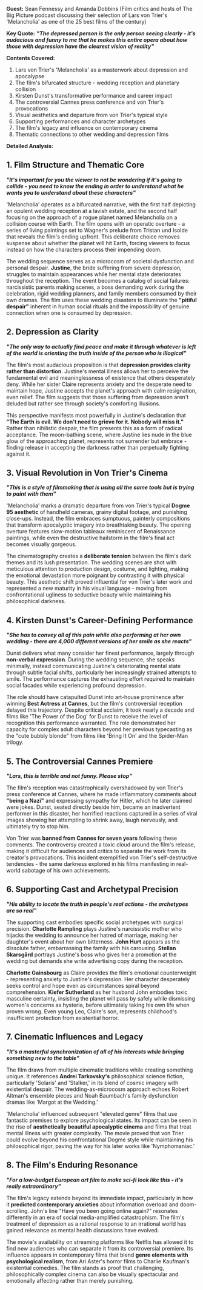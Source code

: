 **Guest:** Sean Fennessy and Amanda Dobbins (Film critics and hosts of The Big Picture podcast discussing their selection of Lars von Trier's 'Melancholia' as one of the 25 best films of the century)

**Key Quote:**
***"The depressed person is the only person seeing clearly - it's audacious and funny to me that he makes this entire opera about how those with depression have the clearest vision of reality"***

**Contents Covered:**
1. Lars von Trier's 'Melancholia' as a masterwork about depression and apocalypse
2. The film's bifurcated structure - wedding reception and planetary collision
3. Kirsten Dunst's transformative performance and career impact
4. The controversial Cannes press conference and von Trier's provocations
5. Visual aesthetics and departure from von Trier's typical style
6. Supporting performances and character archetypes
7. The film's legacy and influence on contemporary cinema
8. Thematic connections to other wedding and depression films

**Detailed Analysis:**

## 1. Film Structure and Thematic Core

***"It's important for you the viewer to not be wondering if it's going to collide - you need to know the ending in order to understand what he wants you to understand about these characters"***

'Melancholia' operates as a bifurcated narrative, with the first half depicting an opulent wedding reception at a lavish estate, and the second half focusing on the approach of a rogue planet named Melancholia on a collision course with Earth. The film opens with an operatic overture - a series of living paintings set to Wagner's prelude from Tristan und Isolde that reveals the film's ending upfront. This deliberate choice removes suspense about whether the planet will hit Earth, forcing viewers to focus instead on how the characters process their impending doom.

The wedding sequence serves as a microcosm of societal dysfunction and personal despair. **Justine**, the bride suffering from severe depression, struggles to maintain appearances while her mental state deteriorates throughout the reception. The event becomes a catalog of social failures: narcissistic parents making scenes, a boss demanding work during the celebration, rigid wedding planners, and family members consumed by their own dramas. The film uses these wedding disasters to illuminate the **"pitiful despair"** inherent in human social rituals and the impossibility of genuine connection when one is consumed by depression.

## 2. Depression as Clarity

***"The only way to actually find peace and make it through whatever is left of the world is orienting the truth inside of the person who is illogical"***

The film's most audacious proposition is that **depression provides clarity rather than distortion**. Justine's mental illness allows her to perceive the fundamental evil and meaninglessness of existence that others desperately deny. While her sister Claire represents anxiety and the desperate need to maintain hope, Justine accepts the planet's approach with calm resignation, even relief. The film suggests that those suffering from depression aren't deluded but rather see through society's comforting illusions.

This perspective manifests most powerfully in Justine's declaration that **"The Earth is evil. We don't need to grieve for it. Nobody will miss it."** Rather than nihilistic despair, the film presents this as a form of radical acceptance. The moon-bathing scene, where Justine lies nude in the blue glow of the approaching planet, represents not surrender but embrace - finding release in accepting the darkness rather than perpetually fighting against it.

## 3. Visual Revolution in Von Trier's Cinema

***"This is a style of filmmaking that is using all the same tools but is trying to paint with them"***

'Melancholia' marks a dramatic departure from von Trier's typical **Dogme 95 aesthetic** of handheld cameras, grainy digital footage, and punishing close-ups. Instead, the film embraces sumptuous, painterly compositions that transform apocalyptic imagery into breathtaking beauty. The opening overture features slow-motion tableaux reminiscent of Renaissance paintings, while even the destructive hailstorm in the film's final act becomes visually gorgeous.

The cinematography creates a **deliberate tension** between the film's dark themes and its lush presentation. The wedding scenes are shot with meticulous attention to production design, costume, and lighting, making the emotional devastation more poignant by contrasting it with physical beauty. This aesthetic shift proved influential for von Trier's later work and represented a new maturity in his visual language - moving from confrontational ugliness to seductive beauty while maintaining his philosophical darkness.

## 4. Kirsten Dunst's Career-Defining Performance

***"She has to convey all of this pain while also performing at her own wedding - there are 4,000 different versions of her smile as she reacts"***

Dunst delivers what many consider her finest performance, largely through **non-verbal expression**. During the wedding sequence, she speaks minimally, instead communicating Justine's deteriorating mental state through subtle facial shifts, particularly her increasingly strained attempts to smile. The performance captures the exhausting effort required to maintain social facades while experiencing profound depression.

The role should have catapulted Dunst into art-house prominence after winning **Best Actress at Cannes**, but the film's controversial reception delayed this trajectory. Despite critical acclaim, it took nearly a decade and films like 'The Power of the Dog' for Dunst to receive the level of recognition this performance warranted. The role demonstrated her capacity for complex adult characters beyond her previous typecasting as the "cute bubbly blonde" from films like 'Bring It On' and the Spider-Man trilogy.

## 5. The Controversial Cannes Premiere

***"Lars, this is terrible and not funny. Please stop"***

The film's reception was catastrophically overshadowed by von Trier's press conference at Cannes, where he made inflammatory comments about **"being a Nazi"** and expressing sympathy for Hitler, which he later claimed were jokes. Dunst, seated directly beside him, became an inadvertent performer in this disaster, her horrified reactions captured in a series of viral images showing her attempting to shrink away, laugh nervously, and ultimately try to stop him.

Von Trier was **banned from Cannes for seven years** following these comments. The controversy created a toxic cloud around the film's release, making it difficult for audiences and critics to separate the work from its creator's provocations. This incident exemplified von Trier's self-destructive tendencies - the same darkness explored in his films manifesting in real-world sabotage of his own achievements.

## 6. Supporting Cast and Archetypal Precision

***"His ability to locate the truth in people's real actions - the archetypes are so real"***

The supporting cast embodies specific social archetypes with surgical precision. **Charlotte Rampling** plays Justine's narcissistic mother who hijacks the wedding to announce her hatred of marriage, making her daughter's event about her own bitterness. **John Hurt** appears as the dissolute father, embarrassing the family with his carousing. **Stellan Skarsgård** portrays Justine's boss who gives her a promotion at the wedding but demands she write advertising copy during the reception.

**Charlotte Gainsbourg** as Claire provides the film's emotional counterweight - representing anxiety to Justine's depression. Her character desperately seeks control and hope even as circumstances spiral beyond comprehension. **Kiefer Sutherland** as her husband John embodies toxic masculine certainty, insisting the planet will pass by safely while dismissing women's concerns as hysteria, before ultimately taking his own life when proven wrong. Even young Leo, Claire's son, represents childhood's insufficient protection from existential horror.

## 7. Cinematic Influences and Legacy

***"It's a masterful synchronization of all of his interests while bringing something new to the table"***

The film draws from multiple cinematic traditions while creating something unique. It references **Andrei Tarkovsky's** philosophical science fiction, particularly 'Solaris' and 'Stalker,' in its blend of cosmic imagery with existential despair. The wedding-as-microcosm approach echoes Robert Altman's ensemble pieces and Noah Baumbach's family dysfunction dramas like 'Margot at the Wedding.'

'Melancholia' influenced subsequent "elevated genre" films that use fantastic premises to explore psychological states. Its impact can be seen in the rise of **aesthetically beautiful apocalyptic cinema** and films that treat mental illness with greater complexity. The movie proved that von Trier could evolve beyond his confrontational Dogme style while maintaining his philosophical rigor, paving the way for his later works like 'Nymphomaniac.'

## 8. The Film's Enduring Resonance

***"For a low-budget European art film to make sci-fi look like this - it's really extraordinary"***

The film's legacy extends beyond its immediate impact, particularly in how it **predicted contemporary anxieties** about information overload and doom-scrolling. John's line "Have you been going online again?" resonates differently in an era of social media-amplified catastrophism. The film's treatment of depression as a rational response to an irrational world has gained relevance as mental health discussions have evolved.

The movie's availability on streaming platforms like Netflix has allowed it to find new audiences who can separate it from its controversial premiere. Its influence appears in contemporary films that blend **genre elements with psychological realism**, from Ari Aster's horror films to Charlie Kaufman's existential comedies. The film stands as proof that challenging, philosophically complex cinema can also be visually spectacular and emotionally affecting rather than merely punishing.